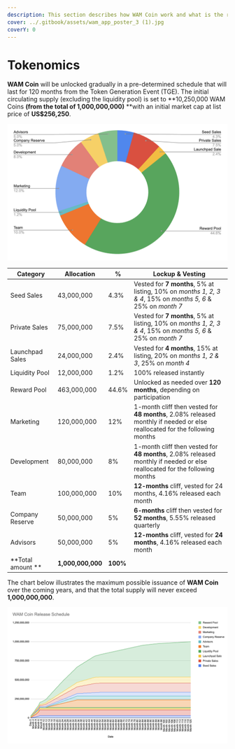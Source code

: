 ```yaml
---
description: This section describes how WAM Coin work and what is the release schedule.
cover: ../.gitbook/assets/wam_app_poster_3 (1).jpg
coverY: 0
---
```


# Tokenomics

**WAM Coin** will be unlocked gradually in a pre-determined schedule that will last for 120 months from the Token Generation Event (TGE). The initial circulating supply (excluding the liquidity pool) is set to **10,250,000 WAM Coins **(from the total of **1,000,000,000**)** **with an initial market cap at list price of **US$256,250**.

![The splitting of the total 1,000,000,000 WAM Coins](<../.gitbook/assets/image (3).png>)

| Category          | Allocation        | %        | Lockup & Vesting                                                                                                           |
| ----------------- | ----------------- | -------- | -------------------------------------------------------------------------------------------------------------------------- |
| Seed Sales        | 43,000,000        | 4.3%     | Vested for **7 months**, 5% at listing, 10% on _months 1, 2, 3 & 4_, 15% on _months 5, 6_ & 25% on _month 7_               |
| Private Sales     | 75,000,000        | 7.5%     | Vested for **7 months**, 5% at listing, 10% on _months 1, 2, 3 & 4_, 15% on _months 5, 6_ & 25% on _month 7_               |
| Launchpad Sales   | 24,000,000        | 2.4%     | Vested for **4 months**, 15% at listing, 20% on _months 1, 2 & 3_, 25% on _month 4_                                        |
| Liquidity Pool    | 12,000,000        | 1.2%     | 100% released instantly                                                                                                    |
| Reward Pool       | 463,000,000       | 44.6%    | Unlocked as needed over **120 months**, depending on participation                                                         |
| Marketing         | 120,000,000       | 12%      | 1-month cliff then vested for **48 months**, 2.08% released monthly if needed or else reallocated for the following months |
| Development       | 80,000,000        | 8%       | 1-month cliff then vested for **48 months**, 2.08% released monthly if needed or else reallocated for the following months |
| Team              | 100,000,000       | 10%      | **12-months** cliff, vested for 24 months, 4.16% released each month                                                       |
| Company Reserve   | 50,000,000        | 5%       | **6-months** cliff then vested for **52 months**, 5.55% released quarterly                                                 |
| Advisors          | 50,000,000        | 5%       | **12-months** cliff, vested for **24 months**, 4.16% released each month                                                   |
| **Total amount ** | **1,000,000,000** | **100%** |                                                                                                                            |



The chart below illustrates the maximum possible issuance of **WAM Coin** over the coming years, and that the total supply will never exceed **1,000,000,000**.

![WAM Coin Release Schedule](<../.gitbook/assets/image (9) (1).png>)
